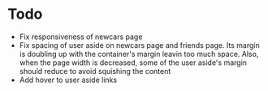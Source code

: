 # Todo
- Fix responsiveness of newcars page
- Fix spacing of user aside on newcars page and friends page.  Its margin is doubling up with the container's margin leavin too much space.  Also, when the page width is decreased, some of the user aside's margin should reduce to avoid squishing the content
- Add hover to user aside links